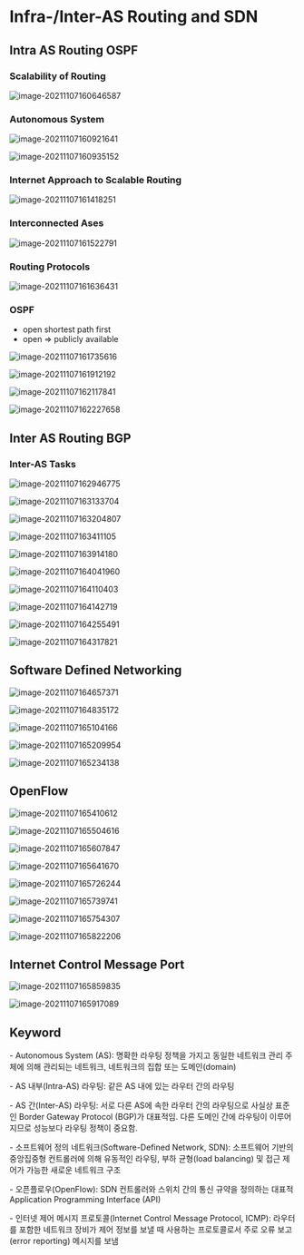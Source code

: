 # Infra-/Inter-AS Routing and SDN

## Intra AS Routing OSPF

### Scalability of Routing

![image-20211107160646587](week08-infra-inter-as-routing-and-sdn.assets/image-20211107160646587.png)

### Autonomous System

![image-20211107160921641](week08-infra-inter-as-routing-and-sdn.assets/image-20211107160921641.png)

![image-20211107160935152](week08-infra-inter-as-routing-and-sdn.assets/image-20211107160935152.png)

### Internet Approach to Scalable Routing

![image-20211107161418251](week08-infra-inter-as-routing-and-sdn.assets/image-20211107161418251.png)

### Interconnected Ases

![image-20211107161522791](week08-infra-inter-as-routing-and-sdn.assets/image-20211107161522791.png)



### Routing Protocols

![image-20211107161636431](week08-infra-inter-as-routing-and-sdn.assets/image-20211107161636431.png)

### OSPF

- open shortest path first
- open => publicly available

![image-20211107161735616](week08-infra-inter-as-routing-and-sdn.assets/image-20211107161735616.png)

![image-20211107161912192](week08-infra-inter-as-routing-and-sdn.assets/image-20211107161912192.png)

![image-20211107162117841](week08-infra-inter-as-routing-and-sdn.assets/image-20211107162117841.png)

![image-20211107162227658](week08-infra-inter-as-routing-and-sdn.assets/image-20211107162227658.png)



## Inter AS Routing BGP

### Inter-AS Tasks

![image-20211107162946775](week08-infra-inter-as-routing-and-sdn.assets/image-20211107162946775.png)

![image-20211107163133704](week08-infra-inter-as-routing-and-sdn.assets/image-20211107163133704.png)

![image-20211107163204807](week08-infra-inter-as-routing-and-sdn.assets/image-20211107163204807.png)

![image-20211107163411105](week08-infra-inter-as-routing-and-sdn.assets/image-20211107163411105.png)

![image-20211107163914180](week08-infra-inter-as-routing-and-sdn.assets/image-20211107163914180.png)

![image-20211107164041960](week08-infra-inter-as-routing-and-sdn.assets/image-20211107164041960.png)

![image-20211107164110403](week08-infra-inter-as-routing-and-sdn.assets/image-20211107164110403.png)

![image-20211107164142719](week08-infra-inter-as-routing-and-sdn.assets/image-20211107164142719.png)

![image-20211107164255491](week08-infra-inter-as-routing-and-sdn.assets/image-20211107164255491.png)

![image-20211107164317821](week08-infra-inter-as-routing-and-sdn.assets/image-20211107164317821.png)



## Software Defined Networking

![image-20211107164657371](week08-infra-inter-as-routing-and-sdn.assets/image-20211107164657371.png)

![image-20211107164835172](week08-infra-inter-as-routing-and-sdn.assets/image-20211107164835172.png)

![image-20211107165104166](week08-infra-inter-as-routing-and-sdn.assets/image-20211107165104166.png)

![image-20211107165209954](week08-infra-inter-as-routing-and-sdn.assets/image-20211107165209954.png)

![image-20211107165234138](week08-infra-inter-as-routing-and-sdn.assets/image-20211107165234138.png)

## OpenFlow

![image-20211107165410612](week08-infra-inter-as-routing-and-sdn.assets/image-20211107165410612.png)

![image-20211107165504616](week08-infra-inter-as-routing-and-sdn.assets/image-20211107165504616.png)

![image-20211107165607847](week08-infra-inter-as-routing-and-sdn.assets/image-20211107165607847.png)

![image-20211107165641670](week08-infra-inter-as-routing-and-sdn.assets/image-20211107165641670.png)

![image-20211107165726244](week08-infra-inter-as-routing-and-sdn.assets/image-20211107165726244.png)

![image-20211107165739741](week08-infra-inter-as-routing-and-sdn.assets/image-20211107165739741.png)

![image-20211107165754307](week08-infra-inter-as-routing-and-sdn.assets/image-20211107165754307.png)

![image-20211107165822206](week08-infra-inter-as-routing-and-sdn.assets/image-20211107165822206.png)

## Internet Control Message Port

![image-20211107165859835](week08-infra-inter-as-routing-and-sdn.assets/image-20211107165859835.png)

![image-20211107165917089](week08-infra-inter-as-routing-and-sdn.assets/image-20211107165917089.png)



## Keyword

\- Autonomous System (AS): 명확한 라우팅 정책을 가지고 동일한 네트워크 관리 주체에 의해 관리되는 네트워크, 네트워크의 집합 또는 도메인(domain)

\- AS 내부(Intra-AS) 라우팅: 같은 AS 내에 있는 라우터 간의 라우팅

\- AS 간(Inter-AS) 라우팅: 서로 다른 AS에 속한 라우터 간의 라우팅으로 사실상 표준인 Border Gateway Protocol (BGP)가 대표적임. 다른 도메인 간에 라우팅이 이루어지므로 성능보다 라우팅 정책이 중요함.

\- 소프트웨어 정의 네트워크(Software-Defined Network, SDN): 소프트웨어 기반의 중앙집중형 컨트롤러에 의해 유동적인 라우팅, 부하 균형(load balancing) 및 접근 제어가 가능한 새로운 네트워크 구조

\- 오픈플로우(OpenFlow): SDN 컨트롤러와 스위치 간의 통신 규약을 정의하는 대표적 Application Programming Interface (API)

\- 인터넷 제어 메시지 프로토콜(Internet Control Message Protocol, ICMP): 라우터를 포함한 네트워크 장비가 제어 정보를 보낼 때 사용하는 프로토콜로서 주로 오류 보고(error reporting) 메시지를 보냄


